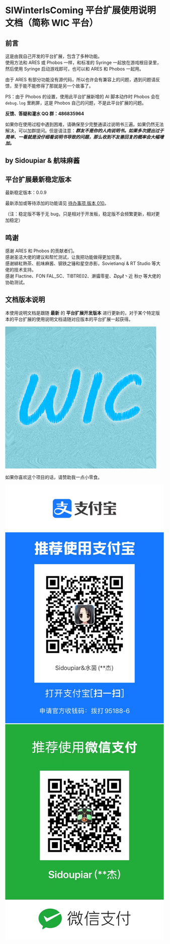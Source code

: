 # SIWinterIsComing 平台扩展使用说明文档（简称 WIC 平台）

## 前言

这是由我自己开发的平台扩展，包含了多种功能。  
使用方法和 ARES 或 Phobos 一样，和标准的 Syringe 一起放在游戏根目录里，然后使用 Syringe 启动游戏即可，也可以和 ARES 和 Phobos 一起用。

由于 ARES 有部分功能没有源代码，所以也许会有兼容上的问题，遇到问题请反馈，至于能不能修得了那就是另一个故事了。

PS：由于 Phobos 的设置，使用此平台扩展新增的 AI 脚本动作时 Phobos 会在 `debug.log` 里刷屏，这是 Phobos 自己的问题，不是此平台扩展的问题。

**反馈、答疑和灌水 QQ 群：486835964**

如果你在使用过程中遇到困难，请确保至少完整通读过说明书三遍。如果仍然无法解决，可以加群提问。但是请注意：***群友不是你的人肉说明书。如果多次提出过于简单、一看就是没仔细看说明书导致的问题，那么收到不友善回复的概率会大幅增加。***

## by Sidoupiar & 航味麻酱



## 平台扩展最新稳定版本

最新稳定版本：0.0.9

最新添加或等待添加的功能请见 [待办事项 版本 010](/待办事项.md#待办事项-版本-010)。

（注：稳定版不等于无 bug，只是相对于开发板，稳定版不会频繁更新，相对更加稳定）



## 鸣谢



感谢 ARES 和 Phobos 的贡献者们。  
感谢圣洁大佬的建议和帮忙测试，让我把功能做得更加完善。  
感谢緋紅熱茶、航味麻酱、钢铁之锤和星空赤影，Sovietianqi & RT Studio 等大佬的技术支持。  
感谢 Flactine、FON FAL_SC、TIBTRE02、澣骦零星、₯㎕丶近  秋ღ 等大佬的协助测试。



## 文档版本说明

本使用说明文档是跟随 **最新** 的 **平台扩展开发版本** 进行更新的，对于某个特定版本的平台扩展的使用说明文档请随对应版本的平台扩展一起获得。

![SIWinterIsComing 平台扩展](/WIC.png)



如果你喜欢这个项目的话，请赞助我一点小零食。

![支付宝](/赞助方式/alipay.png)![微信](/赞助方式/wechat.png)